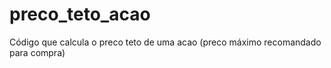 # preco_teto_acao
Código que calcula o preco teto de uma acao (preco máximo recomandado para compra)
